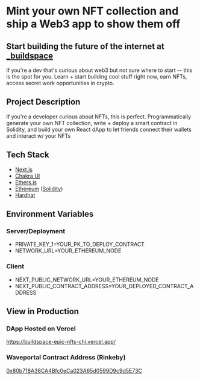 # Mint your own NFT collection and ship a Web3 app to show them off

## Start building the future of the internet at [_buildspace](https://buildspace.so/)

If you're a dev that's curious about web3 but not sure where to start -- this is the spot for you. Learn + start building cool stuff right now, earn NFTs, access secret work opportunities in crypto.

## Project Description

If you're a developer curious about NFTs, this is perfect. Programmatically generate your own NFT collection, write + deploy a smart contract in Solidity, and build your own React dApp to let friends connect their wallets and interact w/ your NFTs

## Tech Stack

* [Next.js](https://nextjs.org/)
* [Chakra UI](https://chakra-ui.com/)
* [Ethers.js](https://docs.ethers.io/v5/)
* [Ethereum](https://ethereum.org/en/) ([Solidity](https://soliditylang.org/))
* [Hardhat](https://hardhat.org/)

## Environment Variables

### Server/Deployment

* PRIVATE_KEY_1=YOUR_PK_TO_DEPLOY_CONTRACT
* NETWORK_URL=YOUR_ETHEREUM_NODE

### Client

* NEXT_PUBLIC_NETWORK_URL=YOUR_ETHEREUM_NODE
* NEXT_PUBLIC_CONTRACT_ADDRESS=YOUR_DEPLOYED_CONTRACT_ADDRESS

## View in Production

### DApp Hosted on Vercel

<https://buildspace-epic-nfts-chi.vercel.app/>

### Waveportal Contract Address (Rinkeby)

[0x80b718A38CA4Bfc0eCa023A65d0599D9c9d5E73C](https://rinkeby.etherscan.io/address/0x80b718A38CA4Bfc0eCa023A65d0599D9c9d5E73C)
